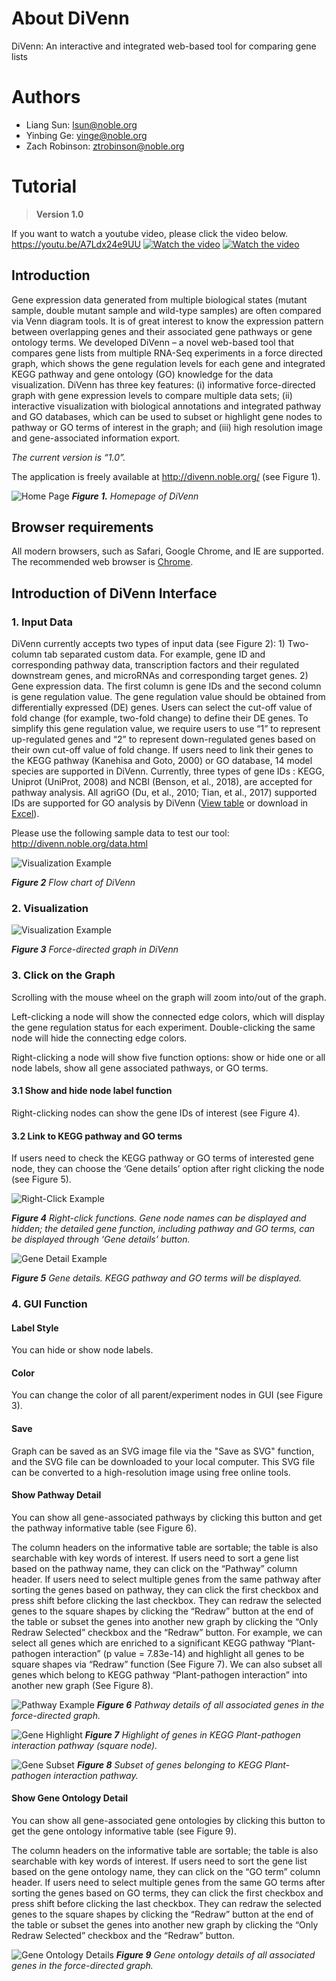 # About DiVenn
DiVenn: An interactive and integrated web-based tool for comparing gene lists

# Authors
- Liang Sun: lsun@noble.org
- Yinbing Ge: yinge@noble.org
- Zach Robinson: ztrobinson@noble.org

# Tutorial
> **Version 1.0**

If you want to watch a youtube video, please click the video below.
https://youtu.be/A7Ldx24e9UU
[![Watch the video](https://img.youtube.com/vi/A7Ldx24e9UU/0.jpg)](https://youtu.be/A7Ldx24e9UU)
[![Watch the video](https://img.youtube.com/vi/v94KcR2hcdg/0.jpg)](https://youtu.be/v94KcR2hcdg)
## Introduction
Gene expression data generated from multiple biological states (mutant sample, double mutant sample and wild-type samples) are often compared via Venn diagram tools. It is of great interest to know the expression pattern between overlapping genes and their associated gene pathways or gene ontology terms. We developed DiVenn – a novel web-based tool that compares gene lists from multiple RNA-Seq experiments in a force directed graph, which shows the gene regulation levels for each gene and integrated KEGG pathway and gene ontology (GO) knowledge for the data visualization. DiVenn has three key features: (i) informative force-directed graph with gene expression levels to compare multiple data sets; (ii) interactive visualization with biological annotations and integrated pathway and GO databases, which can be used to subset or highlight gene nodes to pathway or GO terms of interest in the graph; and (iii) high resolution image and gene-associated information export.


*The current version is “1.0”.*

The application is freely available at http://divenn.noble.org/  (see Figure 1). 

 
![Home Page](./image/tutorial/homepage.PNG)
 _**Figure 1.** Homepage of DiVenn_


## Browser requirements
All modern browsers, such as Safari, Google Chrome, and IE are supported. The recommended web browser is [Chrome](https://www.google.com/chrome/). 

## Introduction of DiVenn Interface
### 1.   Input Data

DiVenn currently accepts two types of input data (see Figure 2): 1) Two-column tab separated custom data. For example, gene ID and corresponding pathway data, transcription factors and their regulated downstream genes, and microRNAs and corresponding target genes. 2) Gene expression data. The first column is gene IDs and the second column is gene regulation value. The gene regulation value should be obtained from differentially expressed (DE) genes. Users can select the cut-off value of fold change (for example, two-fold change) to define their DE genes. To simplify this gene regulation value, we require users to use “1” to represent up-regulated genes and “2” to represent down-regulated genes based on their own cut-off value of fold change. If users need to link their genes to the KEGG pathway (Kanehisa and Goto, 2000) or GO database, 14 model species are supported in DiVenn. Currently, three types of gene IDs : KEGG, Uniprot (UniProt, 2008) and NCBI (Benson, et al., 2018), are accepted for pathway analysis. All agriGO (Du, et al., 2010; Tian, et al., 2017) supported IDs are supported for GO analysis by DiVenn ([View table](image/tutorial/GO_table.md) or download in [Excel](image/tutorial/GO_version.xlsx)).

Please use the following sample data to test our tool: http://divenn.noble.org/data.html

![Visualization Example](./image/tutorial/flowchart.png)

_**Figure 2** Flow chart of DiVenn_

### 2.   Visualization
![Visualization Example](./image/tutorial/force-directed-graph.PNG)

 _**Figure 3** Force-directed graph in DiVenn_




### 3.	Click on the Graph
Scrolling with the mouse wheel on the graph will zoom into/out of the graph.

Left-clicking a node will show the connected edge colors, which will display the gene regulation status for each experiment. Double-clicking the same node will hide the connecting edge colors.

Right-clicking a node will show five function options: show or hide one or all node labels, show all gene associated pathways, or GO terms.


#### 3.1	Show and hide node label function
Right-clicking nodes can show the gene IDs of interest (see Figure 4).

#### 3.2	Link to KEGG pathway and GO terms
If users need to check the KEGG pathway or GO terms of interested gene node, they can choose the ‘Gene details’ option after right clicking the node (see Figure 5).

 
![Right-Click Example](./image/tutorial/clickGraph.PNG)

_**Figure 4** Right-click functions. Gene node names can be displayed and hidden; the detailed gene function, including pathway and GO terms, can be displayed through ‘Gene details’ button._


![Gene Detail Example](./image/tutorial/geneDetail.PNG)

_**Figure 5** Gene details. KEGG pathway and GO terms will be displayed._

### 4.	GUI Function

#### Label Style
You can hide or show node labels. 

#### Color
You can change the color of all parent/experiment nodes in GUI (see Figure 3).

#### Save
Graph can be saved as an SVG image file via the "Save as SVG" function, and the SVG file can be downloaded to your local computer. This SVG file can be converted to a high-resolution image using free online tools.

#### Show Pathway Detail
You can show all gene-associated pathways by clicking this button and get the pathway informative table (see Figure 6).

The column headers on the informative table are sortable; the table is also searchable with key words of interest. If users need to sort a gene list based on the pathway name, they can click on the “Pathway” column header. If users need to select multiple genes from the same pathway after sorting the genes based on pathway, they can click the first checkbox and press shift before clicking the last checkbox. They can redraw the selected genes to the square shapes by clicking the “Redraw” button at the end of the table or subset the genes into another new graph by clicking the “Only Redraw Selected” checkbox and the “Redraw” button. For example, we can select all genes which are enriched to a significant KEGG pathway “Plant-pathogen interaction” (p value = 7.83e-14) and highlight all genes to be square shapes via “Redraw” function (See Figure 7). We can also subset all genes which belong to KEGG pathway “Plant-pathogen interaction” into another new graph (See Figure 8).
 

 
![Pathway Example](./image/tutorial/pathwayTable.PNG)
_**Figure 6** Pathway details of all associated genes in the force-directed graph._

![Gene Highlight](./image/tutorial/highlight.PNG)
_**Figure 7** Highlight of genes in KEGG Plant-pathogen interaction pathway (square node)._

![Gene Subset](./image/tutorial/subset.PNG)
_**Figure 8** Subset of genes belonging to KEGG Plant-pathogen interaction pathway._

#### Show Gene Ontology Detail
You can show all gene-associated gene ontologies by clicking this button to get the gene ontology informative table (see Figure 9).

The column headers on the informative table are sortable; the table is also searchable with key words of interest. If users need to sort the gene list based on the gene ontology name, they can click on the “GO term” column header. If users need to select multiple genes from the same GO terms after sorting the genes based on GO terms, they can click the first checkbox and press shift before clicking the last checkbox. They can redraw the selected genes to the square shapes by clicking the “Redraw” button at the end of the table or subset the genes into another new graph by clicking the “Only Redraw Selected” checkbox and the “Redraw” button.

![Gene Ontology Details](./image/tutorial/GO_table.PNG)
_**Figure 9** Gene ontology details of all associated genes in the force-directed graph._



